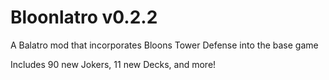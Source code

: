 # Bloonlatro v0.2.2

A Balatro mod that incorporates Bloons Tower Defense into the base game

Includes 90 new Jokers, 11 new Decks, and more!